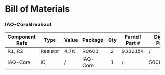 # Bill of Materials
### IAQ-Core Breakout

Component Refs | Type      | Value      | Package    | Qty | Farnell Part #  | DigiKey Part #
-------------- | ----------| ---------- | ---------- | :-: | --------------- | --------------
R1, R2         | Resistor  |    4.7K    |      R0603 |    2|     9332154     |       /
IAQ-Core       | IC        |     /      |   IAQ-Core |    1|       /         |   500810009 